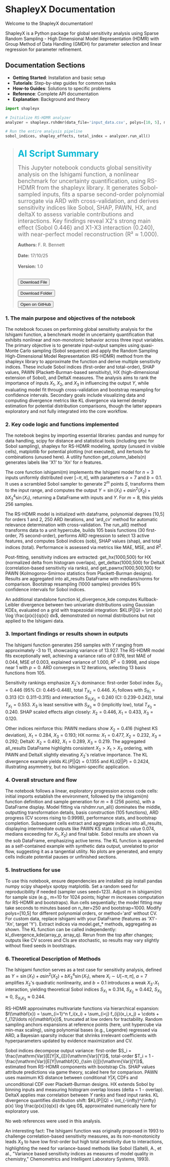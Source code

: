 # ShapleyX Documentation

Welcome to the ShapleyX documentation! 

ShapleyX is a Python package for global sensitivity analysis using Sparse Random Sampling - High Dimensional Model Representation (HDMR) with Group Method of Data Handling (GMDH) for parameter selection and linear regression for parameter refinement.

## Documentation Sections

- **Getting Started**: Installation and basic setup
- **Tutorials**: Step-by-step guides for common tasks
- **How-to Guides**: Solutions to specific problems
- **Reference**: Complete API documentation
- **Explanation**: Background and theory

```python
import shapleyx

# Initialize RS-HDMR analyzer
analyzer = shapleyx.rshdmr(data_file='input_data.csv', polys=[10, 5], method='ard')

# Run the entire analysis pipeline
sobol_indices, shapley_effects, total_index = analyzer.run_all()
```

> ## <strong style="color:#00b8d4; font-size:28px;">AI Script Summary</strong>
> <span style="color:#757575; font-size:18px; display:block; margin-top:1px;">This Jupyter notebook conducts global sensitivity analysis on the Ishigami function, a nonlinear benchmark for uncertainty quantification, using RS-HDMR from the shapleyx library. It generates Sobol-sampled inputs, fits a sparse second-order polynomial surrogate via ARD with cross-validation, and derives sensitivity indices like Sobol, SHAP, PAWN, HX, and deltaX to assess variable contributions and interactions. Key findings reveal X2's strong main effect (Sobol 0.446) and X1-X3 interaction (0.240), with near-perfect model reconstruction (R² ≈ 1.000). </span>
>
> <strong>Authors:</strong> F. R. Bennett &nbsp;&nbsp; <br/><br/>
> <strong>Date:</strong> 17/10/25  &nbsp;&nbsp; <br/><br/>
> <strong>Version:</strong> 1.0<br/><br/>
> 
> <button onclick="handleGitHubAction('frbennett', 'shapleyx', 'Examples/ishigami_new_legendre.ipynb', 'download')">Download File</button>
> 
><button onclick="handleGitHubAction('frbennett', 'shapleyx', 'Examples', 'download')">Download Folder</button>
>
><button onclick="handleGitHubAction('frbennett', 'shapleyx', 'Examples/ishigami_new_legendre.ipynb', 'open')">Open on GitHub</button>

<script src="https://cdnjs.cloudflare.com/ajax/libs/jszip/3.10.0/jszip.min.js"></script>
<script>
async function handleGitHubAction(owner, repo, path, action) {
  const apiUrl = `https://api.github.com/repos/${owner}/${repo}/contents/${path}`;
  const githubUrl = `https://github.com/${owner}/${repo}/tree/main/${path}`;

  if (action === 'open') {
    window.open(githubUrl, '_blank');
    return;
  }

  const response = await fetch(apiUrl);
  const data = await response.json();

  if (Array.isArray(data)) {
    // Directory download
    const zip = new JSZip();
    for (const file of data) {
      if (file.type === "file") {
        const fileRes = await fetch(file.download_url);
        const content = await fileRes.text();
        zip.file(file.name, content);
      }
    }
    const blob = await zip.generateAsync({ type: "blob" });
    const link = document.createElement("a");
    link.href = URL.createObjectURL(blob);
    link.download = `${path.split('/').pop()}.zip`;
    link.click();
  } else if (data.type === "file") {
    // Single file download
    const decoded = atob(data.content.replace(/\n/g, ''));
    const blob = new Blob([decoded], { type: 'application/octet-stream' });
    const link = document.createElement('a');
    link.href = URL.createObjectURL(blob);
    link.download = data.name;
    link.click();
  } else {
    alert("Unsupported content type or path not found.");
  }
}
</script>



### 1. The main purpose and objectives of the notebook

The notebook focuses on performing global sensitivity analysis for the Ishigami function, a benchmark model in uncertainty quantification that exhibits nonlinear and non-monotonic behavior across three input variables. The primary objective is to generate input-output samples using quasi-Monte Carlo sampling (Sobol sequence) and apply the Random Sampling High-Dimensional Model Representation (RS-HDMR) method from the shapleyx library to approximate the function and derive multiple sensitivity indices. These include Sobol indices (first-order and total-order), SHAP values, PAWN (Plackett-Burman-based sensitivity), HX (high-dimensional extension of Sobol), and DeltaX measures. The analysis aims to rank the importance of inputs $X_1$, $X_2$, and $X_3$ in influencing the output $Y$, while evaluating model fit through cross-validation and bootstrap resampling for confidence intervals. Secondary goals include visualizing data and computing divergence metrics like KL divergence via kernel density estimation for potential distribution comparisons, though the latter appears exploratory and not fully integrated into the core workflow.

### 2. Key code logic and functions implemented

The notebook begins by importing essential libraries: pandas and numpy for data handling, scipy for distance and statistical tools (including qmc for Sobol sampling), shapleyx for RS-HDMR modeling, spotpy (unused in visible cells), matplotlib for potential plotting (not executed), and itertools for combinations (unused here). A utility function get_column_labels(n) generates labels like 'X1' to 'Xn' for $n$ features.

The core function ishigami(m) implements the Ishigami model for $n=3$ inputs uniformly distributed over $[-\pi, \pi]$, with parameters $a=7$ and $b=0.1$. It uses a scrambled Sobol sampler to generate $2^m$ points $S$, transforms them to the input range, and computes the output $Y = \sin(X_1) + a \sin^2(X_2) + b X_3^4 \sin(X_1)$, returning a DataFrame with inputs and $Y$. For $m=8$, this yields 256 samples.

The RS-HDMR model is initialized with dataframe, polynomial degrees [10,5] for orders 1 and 2, 250 ARD iterations, and 'ard_cv' method for automatic relevance determination with cross-validation. The run_all() method transforms data to a unit hypercube, builds 105 basis functions (30 first-order, 75 second-order), performs ARD regression to select 13 active features, and computes Sobol indices (sob), SHAP values (shap), and total indices (total). Performance is assessed via metrics like MAE, MSE, and $R^2$.

Post-fitting, sensitivity indices are extracted: get_hx(1000,500) for HX (normalized delta from histogram overlaps), get_deltax(1000,500) for DeltaX (correlation-based sensitivity via ranks), and get_pawnx(1000,500,100) for PAWN (Kolmogorov-Smirnov statistics from Plackett-Burman designs). Results are aggregated into all_results DataFrame with medians/norms for comparison. Bootstrap resampling (1000 samples) provides 95% confidence intervals for Sobol indices.

An additional standalone function kl_divergence_kde computes Kullback-Leibler divergence between two univariate distributions using Gaussian KDEs, evaluated on a grid with trapezoidal integration: $KL(P||Q) = \int p(x) \log \frac{p(x)}{q(x)} dx$, demonstrated on normal distributions but not applied to the Ishigami data.

### 3. Important findings or results shown in outputs

The Ishigami function generates 256 samples with $Y$ ranging from approximately -3 to 11, showcasing variance of 13.927. The RS-HDMR model fits exceptionally well, achieving a variance ratio of 0.976, test MAE of 0.044, MSE of 0.003, explained variance of 1.000, $R^2=0.9998$, and slope near 1 with $p=0$. ARD converges in 12 iterations, selecting 13 basis functions from 105.

Sensitivity rankings emphasize $X_2$'s dominance: first-order Sobol index $S_{X_2} = 0.446$ (95% CI: 0.445-0.448), total $T_{X_2} = 0.446$. $X_1$ follows with $S_{X_1} = 0.313$ (CI: 0.311-0.315) and interaction $S_{X_1 X_3} = 0.240$ (CI: 0.239-0.242), total $T_{X_1} = 0.553$. $X_3$ is least sensitive with $S_{X_3} \approx 0$ (implicitly low), total $T_{X_3} = 0.240$. SHAP scaled effects align closely: $X_2=0.446$, $X_1=0.433$, $X_3=0.120$.

Other indices reinforce this: PAWN medians show $X_2=0.416$ (highest KS deviation), $X_1=0.284$, $X_3=0.193$; HX norms: $X_1=0.477$, $X_2=0.232$, $X_3=0.292$; DeltaX: $X_2=0.492$, $X_1=0.289$, $X_3=0.219$. The aggregated all_results DataFrame highlights consistent $X_2 > X_1 > X_3$ ordering, with PAWN and DeltaX slightly elevating $X_2$'s relative importance. The KL divergence example yields $KL(P||Q)=0.1355$ and $KL(Q||P)=0.2424$, illustrating asymmetry, but no Ishigami-specific application.

### 4. Overall structure and flow

The notebook follows a linear, exploratory progression across code cells: initial imports establish the environment, followed by the ishigami(m) function definition and sample generation for $m=8$ (256 points), with a DataFrame display. Model fitting via rshdmr.run_all() dominates the middle, outputting transformation details, basis construction (105 functions), ARD progress (CV scores rising to 0.9998), performance stats, and bootstrap completion. Subsequent cells extract and aggregate indices into all_results, displaying intermediate outputs like PAWN KS stats (critical value 0.074, medians exceeding for $X_1,X_2$) and final table. Sobol results are shown via the sob DataFrame, emphasizing active terms. The KL function is appended as a self-contained example with synthetic data output, unrelated to prior flow, suggesting it as a tangential utility. No plots are generated, and empty cells indicate potential pauses or unfinished sections.

### 5. Instructions for use

To use this notebook, ensure dependencies are installed: pip install pandas numpy scipy shapelyx spotpy matplotlib. Set a random seed for reproducibility if needed (sampler uses seed=123). Adjust m in ishigami(m) for sample size (e.g., m=10 for 1024 points; higher m increases computation for RS-HDMR and bootstraps). Run cells sequentially; the model fitting may take seconds to minutes based on n_iter=250 and bootstrap=1000. Modify polys=[10,5] for different polynomial orders, or method='ard' without CV. For custom data, replace ishigami with your DataFrame (features as 'X1'-'Xn', target 'Y'). Extract indices via model.get_* methods, aggregating as shown. The KL function can be called independently: kl_divergence_kde(array_p, array_q). Rerun from the top after changes; outputs like CV scores and CIs are stochastic, so results may vary slightly without fixed seeds in bootstraps.

### 6. Theoretical Description of Methods

The Ishigami function serves as a test case for sensitivity analysis, defined as $Y = \sin(X_1) + a \sin^2(X_2) + b X_3^4 \sin(X_1)$, where $X_i \sim U[-\pi, \pi]$, $a=7$ amplifies $X_2$'s quadratic nonlinearity, and $b=0.1$ introduces a weak $X_3$-$X_1$ interaction, yielding theoretical Sobol indices $S_{X_1} \approx 0.314$, $S_{X_2} \approx 0.442$, $S_{X_3} \approx 0$, $S_{X_1 X_3} \approx 0.244$.

RS-HDMR approximates multivariate functions via hierarchical expansion: $f(\mathbf{x}) = \sum_{i=1}^n f_i(x_i) + \sum_{i<j} f_{ij}(x_i,x_j) + \cdots + f_{12\ldots n}(\mathbf{x})$, truncated at low orders for tractability. Random sampling anchors expansions at reference points (here, unit hypercube via min-max scaling), using polynomial bases (e.g., Legendre) regressed via ARD, a Bayesian sparsity inducer that shrinks irrelevant coefficients with hyperparameters updated by evidence maximization and CV.

Sobol indices decompose output variance: first-order $S_i = \frac{\mathrm{Var}[E[Y|X_i]]}{\mathrm{Var}[Y]}$, total-order $T_i = 1 - \frac{\mathrm{Var}[E[Y|\mathbf{X}_{\sim i}]]}{\mathrm{Var}[Y]}$, estimated from RS-HDMR components with bootstrap CIs. SHAP values attribute predictions via game theory, scaled here for comparison. PAWN uses maximum KS distance between conditional $Y|X_i$ CDFs and unconditional CDF over Plackett-Burman designs. HX extends Sobol by binning inputs and measuring histogram overlap losses (delta = 1 - overlap). DeltaX applies max correlation between $Y$ ranks and fixed input ranks. KL divergence quantifies distribution shift: $KL(P||Q) = \int_{-\infty}^{\infty} p(x) \log \frac{p(x)}{q(x)} dx \geq 0$, approximated numerically here for exploratory use.

No web references were used in this analysis.

An interesting fact: The Ishigami function was originally proposed in 1993 to challenge correlation-based sensitivity measures, as its non-monotonicity leads $X_3$ to have low first-order but high total sensitivity due to interactions, highlighting the need for variance-based methods like Sobol (Saltelli, A., et al., "Variance based sensitivity indices as measures of model quality in chemistry," Chemometrics and Intelligent Laboratory Systems, 1993).  

